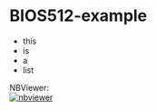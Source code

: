 # BIOS512-example

- this
- is
- a
- list


NBViewer:  
[![nbviewer](https://raw.githubusercontent.com/jupyter/design/master/logos/Badges/nbviewer_badge.svg)](https://nbviewer.jupyter.org/github/chuckpr/BIOS512-example/tree/main/)
